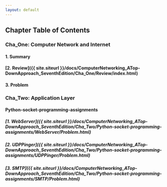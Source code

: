 ```yaml
---
layout: default
---
```


## Chapter Table of Contents

### Cha_One: Computer Network and Internet

#### 1. Summary
#### [2. Review]({{ site.siteurl }}/docs/ComputerNetworking_ATop-DownApproach_SeventhEdition/Cha_One/Review/index.html)
#### 3. Problem

### Cha_Two: Application Layer

#### Python-socket-programming-assignments
##### [1. WebServer]({{ site.siteurl }}/docs/ComputerNetworking_ATop-DownApproach_SeventhEdition/Cha_Two/Python-socket-programming-assignments/WebServer/Problem.html)
##### [2. UDPPinger]({{ site.siteurl }}/docs/ComputerNetworking_ATop-DownApproach_SeventhEdition/Cha_Two/Python-socket-programming-assignments/UDPPinger/Problem.html)
##### [3. SMTP]({{ site.siteurl }}/docs/ComputerNetworking_ATop-DownApproach_SeventhEdition/Cha_Two/Python-socket-programming-assignments/SMTP/Problem.html)

